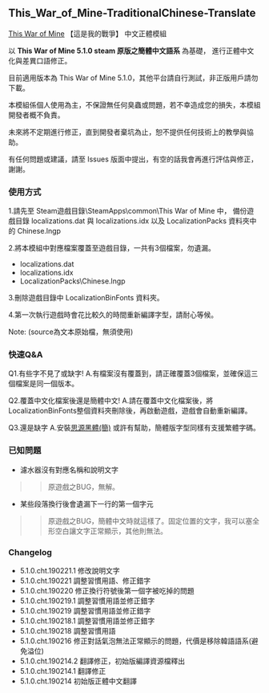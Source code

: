 ## This_War_of_Mine-TraditionalChinese-Translate
 [This War of Mine](https://store.steampowered.com/app/282070/This_War_of_Mine/) 【這是我的戰爭】 中文正體模組

以 **This War of Mine 5.1.0 steam 原版之簡體中文語系** 為基礎，
進行正體中文化與差異口語修正。

目前適用版本為 This War of Mine 5.1.0，其他平台請自行測試，非正版用戶請勿下載。

本模組係個人使用為主，不保證無任何臭蟲或問題，若不幸造成您的損失，本模組開發者概不負責。

未來將不定期進行修正，直到開發者棄坑為止，恕不提供任何技術上的教學與協助。

有任何問題或建議，請至 Issues 版面中提出，有空的話我會再進行評估與修正，謝謝。

### 使用方式

1.請先至 Steam遊戲目錄\SteamApps\common\This War of Mine 中，
備份遊戲目錄 localizations.dat 與 localizations.idx 
以及 LocalizationPacks 資料夾中的 Chinese.lngp

2.將本模組中對應檔案覆蓋至遊戲目錄，一共有3個檔案，勿遺漏。
* localizations.dat
* localizations.idx
* LocalizationPacks\Chinese.lngp

3.刪除遊戲目錄中 LocalizationBinFonts 資料夾。

4.第一次執行遊戲時會花比較久的時間重新編譯字型，請耐心等候。

Note: (source為文本原始檔，無須使用)

### 快速Q&A

Q1.有些字不見了或缺字!
A.有檔案沒有覆蓋到，請正確覆蓋3個檔案，並確保這三個檔案是同一個版本。

Q2.覆蓋中文化檔案後還是簡體中文!
A.請在覆蓋中文化檔案後，將LocalizationBinFonts整個資料夾刪除後，再啟動遊戲，遊戲會自動重新編譯。

Q3.還是缺字
A.安裝[思源黑體(簡)](https://github.com/forink/This_War_of_Mine-TraditionalChinese-Translate/blob/master/source/NotoSansCJKsc-Medium.otf) 或許有幫助，簡體版字型同樣有支援繁體字碼。

### 已知問題

* 濾水器沒有對應名稱和說明文字
>> 原遊戲之BUG，無解。

* 某些段落換行後會遺漏下一行的第一個字元
>> 原遊戲之BUG，簡體中文時就這樣了。固定位置的文字，我可以塞全形空白讓文字正常顯示，其他則無法。

### Changelog
* 5.1.0.cht.190221.1 修改說明文字
* 5.1.0.cht.190221 調整習慣用語、修正錯字
* 5.1.0.cht.190220 修正換行符號後第一個字被吃掉的問題
* 5.1.0.cht.190219.1 調整習慣用語並修正錯字
* 5.1.0.cht.190219 調整習慣用語並修正錯字
* 5.1.0.cht.190218.1 調整習慣用語並修正錯字
* 5.1.0.cht.190218 調整習慣用語
* 5.1.0.cht.190216 修正對話氣泡無法正常顯示的問題，代價是移除韓語語系(避免溢位)
* 5.1.0.cht.190214.2 翻譯修正，初始版編譯資源檔釋出
* 5.1.0.cht.190214.1 翻譯修正
* 5.1.0.cht.190214 初始版正體中文翻譯
